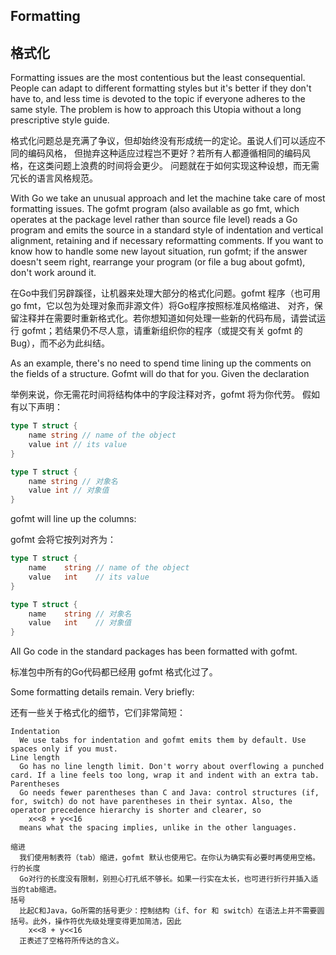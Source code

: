 ## Formatting

## 格式化

Formatting issues are the most contentious but the least consequential. People can adapt to different formatting styles but it's better if they don't have to, and less time is devoted to the topic if everyone adheres to the same style. The problem is how to approach this Utopia without a long prescriptive style guide.

格式化问题总是充满了争议，但却始终没有形成统一的定论。虽说人们可以适应不同的编码风格， 但抛弃这种适应过程岂不更好？若所有人都遵循相同的编码风格，在这类问题上浪费的时间将会更少。 问题就在于如何实现这种设想，而无需冗长的语言风格规范。

With Go we take an unusual approach and let the machine take care of most formatting issues. The gofmt program (also available as go fmt, which operates at the package level rather than source file level) reads a Go program and emits the source in a standard style of indentation and vertical alignment, retaining and if necessary reformatting comments. If you want to know how to handle some new layout situation, run gofmt; if the answer doesn't seem right, rearrange your program (or file a bug about gofmt), don't work around it.

在Go中我们另辟蹊径，让机器来处理大部分的格式化问题。gofmt 程序（也可用 go fmt，它以包为处理对象而非源文件）将Go程序按照标准风格缩进、 对齐，保留注释并在需要时重新格式化。若你想知道如何处理一些新的代码布局，请尝试运行 gofmt；若结果仍不尽人意，请重新组织你的程序（或提交有关 gofmt 的Bug），而不必为此纠结。

As an example, there's no need to spend time lining up the comments on the fields of a structure. Gofmt will do that for you. Given the declaration

举例来说，你无需花时间将结构体中的字段注释对齐，gofmt 将为你代劳。 假如有以下声明：

```go
type T struct {
	name string // name of the object
	value int // its value
}
```
```go
type T struct {
	name string // 对象名
	value int // 对象值
}
```

gofmt will line up the columns:

gofmt 会将它按列对齐为：

```go
type T struct {
	name    string // name of the object
	value   int    // its value
}
```
```go
type T struct {
	name    string // 对象名
	value   int    // 对象值
}
```

All Go code in the standard packages has been formatted with gofmt.

标准包中所有的Go代码都已经用 gofmt 格式化过了。

Some formatting details remain. Very briefly:

还有一些关于格式化的细节，它们非常简短：

```
Indentation
  We use tabs for indentation and gofmt emits them by default. Use spaces only if you must.
Line length
  Go has no line length limit. Don't worry about overflowing a punched card. If a line feels too long, wrap it and indent with an extra tab.
Parentheses
  Go needs fewer parentheses than C and Java: control structures (if, for, switch) do not have parentheses in their syntax. Also, the operator precedence hierarchy is shorter and clearer, so
    x<<8 + y<<16
  means what the spacing implies, unlike in the other languages.
```
```
缩进
  我们使用制表符（tab）缩进，gofmt 默认也使用它。在你认为确实有必要时再使用空格。
行的长度
  Go对行的长度没有限制，别担心打孔纸不够长。如果一行实在太长，也可进行折行并插入适当的tab缩进。
括号
  比起C和Java，Go所需的括号更少：控制结构（if、for 和 switch）在语法上并不需要圆括号。此外，操作符优先级处理变得更加简洁，因此
    x<<8 + y<<16
  正表述了空格符所传达的含义。
```
